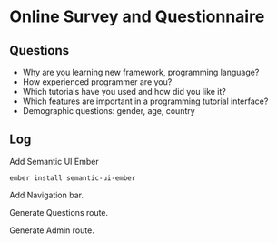 # Online Survey and Questionnaire

## Questions

* Why are you learning new framework, programming language?
* How experienced programmer are you?
* Which tutorials have you used and how did you like it?
* Which features are important in a programming tutorial interface?
* Demographic questions: gender, age, country


## Log

Add Semantic UI Ember

    ember install semantic-ui-ember
    
Add Navigation bar.

Generate Questions route.

Generate Admin route.
